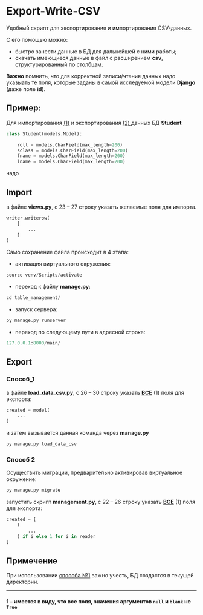# Export-Write-CSV

Удобный скрипт для экспортирования и импортирования CSV-данных.  

С его помощью можно:

- быстро занести данные в БД для дальнейшей с ними работы;
- скачать имеющиеся данные в файл с расширением **csv**, структурированный по столбцам.  

**Важно** помнить, что для корректной записи/чтения данных надо указыать те поля, которые заданы в самой исследуемой модели **Django** (даже поле **id**).

## Пример:

Для импортирования [(1)](#Import) и экспортирования [(2) ](#Export) данных БД **Student**
<a name="Import"/><a name="Export"/>

```py
class Student(models.Model):

    roll = models.CharField(max_length=200)
    sclass = models.CharField(max_length=200)
    fname = models.CharField(max_length=200)
    lname = models.CharField(max_length=200)
```

надо

## Import

в файле **views.py**, с 23 – 27 строку указать желаемые поля для импорта.

```py
writer.writerow(
    [
        ...
    ]
)
```

Само сохранение файла происходит в 4 этапа:

- активация виртуального окружения:

```py
source venv/Scripts/activate
```  

- переход к файлу **manage.py**:

```py
cd table_management/
```

- запуск сервера:

```py
py manage.py runserver
```

- переход по следующему пути в адресной строке:

```py
127.0.0.1:8000/main/
```

## Export

### Способ_1

в файле **load_data_csv.py**, с 26 – 30 строку указать [**ВСЕ**](#1) (1) поля для экспорта:

```py
created = model(
    ...
)
```

и затем вызывается данная команда через **manage.py**

```py
py manage.py load_data_csv
```

### Способ 2

Осуществить миграции, предварительно активировав виртуальное окружение:

```py
py manage.py migrate
```

запустить скрипт **management.py**, с 22 – 26 строку указать [**ВСЕ**](#1) (1) поля для экспорта:

```py
created = [
    (
        ...
    ) if i else 1 for i in reader
]
```

<a name="1"/>

## Примечение

При использовании [способа №1](#способ_1) важно учесть, БД создастся в текущей директории.
<a name="способ_1"/>
___

#### 1 – имеется в виду, что все поля, значения аргументов `null` и `blank` не `True`
